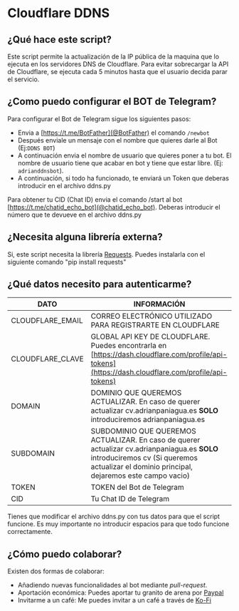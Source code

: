 # Cloudflare DDNS

## ¿Qué hace este script?
Este script permite la actualización de la IP pública de la maquina que lo ejecuta en los servidores DNS de Cloudflare. Para evitar sobrecargar la API de Cloudflare, se ejecuta cada 5 minutos hasta que el usuario decida parar el servicio. 

## ¿Como puedo configurar el BOT de Telegram?
Para configurar el Bot de Telegram sigue los siguientes pasos:
- Envia a [https://t.me/BotFather](@BotFather) el comando `/newbot`
- Después enviale un mensaje con el nombre que quieres darle al Bot (Ej:`DDNS BOT`)
- A continuación envia el nombre de usuario que quieres poner a tu bot. El nombre de usuario tiene que acabar en bot y tiene que estar libre. (Ej: `adrianddnsbot`).
- A continuación, si todo ha funcionado, te enviará un Token que deberas introducir en el archivo ddns.py

Para obtener tu CID (Chat ID) envia el comando /start al bot [https://t.me/chatid_echo_bot](@chatid_echo_bot). Deberas introducir el número que te devueve en el archivo ddns.py


## ¿Necesita alguna librería externa?
Si, este script necesita la librería [Requests](https://requests.readthedocs.io/en/master/). Puedes instalarla con el siguiente comando "pip install requests"

## ¿Qué datos necesito para autenticarme?
|DATO|INFORMACIÓN|
|-|-|
|CLOUDFLARE_EMAIL|CORREO ELECTRÓNICO UTILIZADO PARA REGISTRARTE EN CLOUDFLARE|
|CLOUDFLARE_CLAVE|GLOBAL API KEY DE CLOUDFLARE. Puedes encontrarla en [https://dash.cloudflare.com/profile/api-tokens](https://dash.cloudflare.com/profile/api-tokens)|
|DOMAIN|DOMINIO QUE QUEREMOS ACTUALIZAR. En caso de querer actualizar cv.adrianpaniagua.es **SOLO** introduciremos adrianpaniagua.es|
|SUBDOMAIN|SUBDOMINIO QUE QUEREMOS ACTUALIZAR. En caso de querer actualizar cv.adrianpaniagua.es **SOLO** introduciremos cv (Si queremos actualizar el dominio principal, dejaremos este campo vacio)|
|TOKEN|TOKEN del Bot de Telegram|
|CID|Tu Chat ID de Telegram|
Tienes que modificar el archivo ddns.py con tus datos para que el script funcione. Es muy importante no introducir espacios para que todo funcione correctamente.

## ¿Cómo puedo colaborar?
Existen dos formas de colaborar:
- Añadiendo nuevas funcionalidades al bot mediante _pull-request_. 
- Aportación económica: Puedes aportar tu granito de arena por [Paypal](https://paypal.me/panleoad)
- Invitarme a un café: Me puedes invitar a un café a través de [Ko-Fi](https://ko-fi.com/adrianpaniagualeon)
